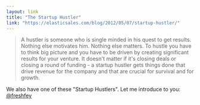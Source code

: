 ```yaml
---
layout: link
title: "The Startup Hustler"
link: "https://elasticsales.com/blog/2012/05/07/startup-hustler/"
---
```


> A hustler is someone who is single minded in his quest to get results. Nothing else motivates him. Nothing else matters. To hustle you have to think big picture and you have to be driven by creating significant results for your venture. It doesn't matter if it's closing deals or closing a round of funding - a startup hustler gets things done that drive revenue for the company and that are crucial for survival and for growth.

We also have one of these "Startup Hustlers". Let me introduce to you: [@freshfey](https://twitter.com/freshfey)
